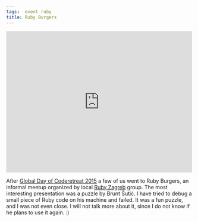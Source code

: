 ```yaml
---
tags:  event ruby
title: Ruby Burgers
---
```

<iframe src="https://www.facebook.com/plugins/post.php?href=https%3A%2F%2Fwww.facebook.com%2Fmedia%2Fset%2F%3Fset%3Da.10153736391627290.1073741830.735252289%26type%3D3&width=500" width="500" height="380" style="border:none;overflow:hidden" scrolling="no" frameborder="0" allowTransparency="true"></iframe>

After [Global Day of Coderetreat 2015](/coderetreat-zagreb-2015) a few of us went to Ruby Burgers, an informal meetup organized by local [Ruby Zagreb](http://www.meetup.com/rubyzg/) group. The most interesting presentation was a puzzle by Brunt Šutić. I have tried to debug a small piece of Ruby code on his machine and failed. It was a fun puzzle, and I was not even close. I will not talk more about it, since I do not know if he plans to use it again. :)
